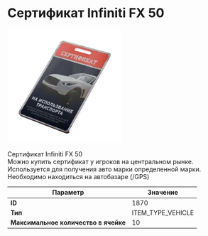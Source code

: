 # Сертификат Infiniti FX 50

![Item Image](../img/1870.webp?raw=true)

Сертификат Infiniti FX 50<br>Можно купить сертификат у игроков на центральном рынке.<br>Используется для получения авто марки определенной марки.<br>Необходимо находиться на автобазаре (/GPS)


| Параметр | Значение |
|----------|----------|
| **ID** | 1870 |
| **Тип** | ITEM_TYPE_VEHICLE |
| **Максимальное количество в ячейке** | 10 |

